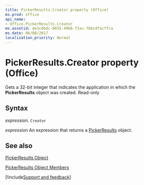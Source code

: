 ```yaml
---
title: PickerResults.Creator property (Office)
ms.prod: office
api_name:
- Office.PickerResults.Creator
ms.assetid: de3c46dc-0655-4966-f2ac-7bbcdfacffca
ms.date: 06/08/2017
localization_priority: Normal
---
```



# PickerResults.Creator property (Office)

Gets a 32-bit integer that indicates the application in which the  **PickerResults** object was created. Read-only


## Syntax

_expression_. `Creator`

 _expression_ An expression that returns a [PickerResults](Office.PickerResults.md) object.


## See also


[PickerResults Object](Office.PickerResults.md)



[PickerResults Object Members](./overview/Library-Reference/pickerresults-members-office.md)

[!include[Support and feedback](~/includes/feedback-boilerplate.md)]